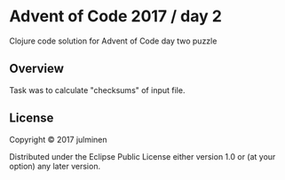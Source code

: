 # Advent of Code 2017 / day 2

Clojure code solution for Advent of Code day two puzzle

## Overview

Task was to calculate "checksums" of input file.


## License

Copyright © 2017 julminen

Distributed under the Eclipse Public License either version 1.0 or (at
your option) any later version.
